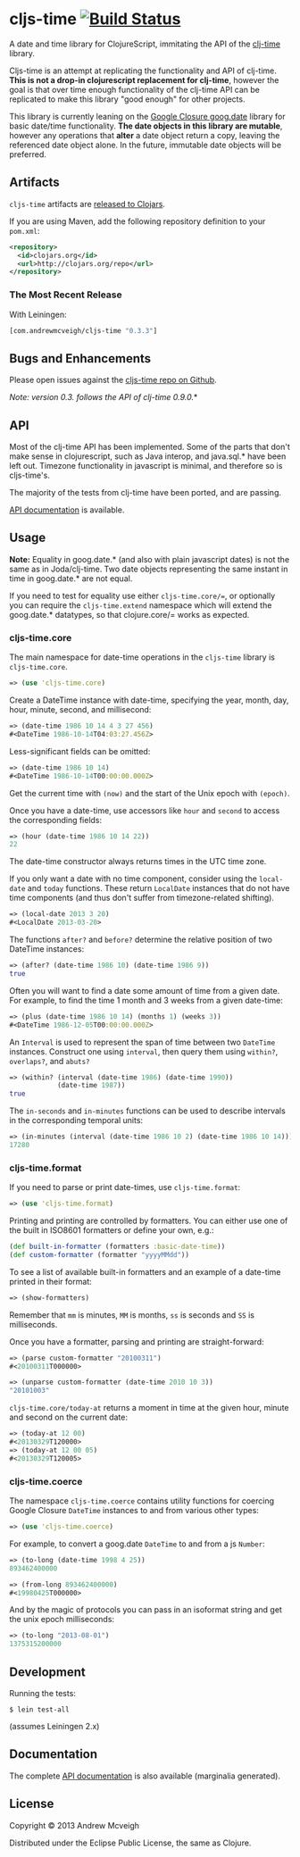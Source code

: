 # cljs-time [![Build Status](https://travis-ci.org/andrewmcveigh/cljs-time.png?branch=master)](https://travis-ci.org/andrewmcveigh/cljs-time)

A date and time library for ClojureScript, immitating the API of the
[clj-time](https://github.com/clj-time/clj-time) library.

Cljs-time is an attempt at replicating the functionality and API of
clj-time.  **This is not a drop-in clojurescript replacement for
clj-time**, however the goal is that over time enough functionality of
the clj-time API can be replicated to make this library "good enough"
for other projects.

This library is currently leaning on the
[Google Closure goog.date](http://docs.closure-library.googlecode.com/git/namespace_goog_date.html)
library for basic date/time functionality. **The date objects in this
library are mutable**, however any operations that **alter** a date
object return a copy, leaving the referenced date object alone. In the
future, immutable date objects will be preferred.

## Artifacts

`cljs-time` artifacts are [released to Clojars](https://clojars.org/com.andrewmcveigh/cljs-time).

If you are using Maven, add the following repository definition to your `pom.xml`:

``` xml
<repository>
  <id>clojars.org</id>
  <url>http://clojars.org/repo</url>
</repository>
```

### The Most Recent Release

With Leiningen:

``` clj
[com.andrewmcveigh/cljs-time "0.3.3"]
```

## Bugs and Enhancements

Please open issues against the
[cljs-time repo on Github](https://github.com/andrewmcveigh/cljs-time/issues).

**Note: version 0.3.* follows the API of clj-time 0.9.0.**

## API

Most of the clj-time API has been implemented. Some of the parts that
don't make sense in clojurescript, such as Java interop, and
java.sql.* have been left out. Timezone functionality in javascript is
minimal, and therefore so is cljs-time's.

The majority of the tests from clj-time have been ported, and are
passing.

[API documentation](http://andrewmcveigh.github.io/cljs-time/uberdoc.html) is
available.

## Usage

**Note:** Equality in goog.date.* (and also with plain javascript
dates) is not the same as in Joda/clj-time. Two date objects
representing the same instant in time in goog.date.* are not equal.

If you need to test for equality use either `cljs-time.core/=`, or
optionally you can require the `cljs-time.extend` namespace which will
extend the goog.date.* datatypes, so that clojure.core/= works as
expected.

### cljs-time.core

The main namespace for date-time operations in the `cljs-time` library
is `cljs-time.core`.

``` clj
=> (use 'cljs-time.core)
```

Create a DateTime instance with date-time, specifying the year, month,
day, hour, minute, second, and millisecond:

``` clj
=> (date-time 1986 10 14 4 3 27 456)
#<DateTime 1986-10-14T04:03:27.456Z>
```

Less-significant fields can be omitted:

``` clj
=> (date-time 1986 10 14)
#<DateTime 1986-10-14T00:00:00.000Z>
```

Get the current time with `(now)` and the start of the Unix epoch with `(epoch)`.

Once you have a date-time, use accessors like `hour` and `second` to access the corresponding fields:

``` clj
=> (hour (date-time 1986 10 14 22))
22
```

The date-time constructor always returns times in the UTC time zone.

If you only want a date with no time component, consider using the `local-date` and `today` functions.
These return `LocalDate` instances that do not have time components (and thus don't suffer from timezone-related shifting).

``` clj
=> (local-date 2013 3 20)
#<LocalDate 2013-03-20>
```

The functions `after?` and `before?` determine the relative position of two
DateTime instances:

``` clj
=> (after? (date-time 1986 10) (date-time 1986 9))
true
```

Often you will want to find a date some amount of time from a given date. For
example, to find the time 1 month and 3 weeks from a given date-time:

``` clj
=> (plus (date-time 1986 10 14) (months 1) (weeks 3))
#<DateTime 1986-12-05T00:00:00.000Z>
```

An `Interval` is used to represent the span of time between two `DateTime`
instances. Construct one using `interval`, then query them using `within?`,
`overlaps?`, and `abuts?`

``` clj
=> (within? (interval (date-time 1986) (date-time 1990))
            (date-time 1987))
true
```

The `in-seconds` and `in-minutes` functions can be used to describe intervals in the corresponding temporal units:

``` clj
=> (in-minutes (interval (date-time 1986 10 2) (date-time 1986 10 14)))
17280
```

### cljs-time.format

If you need to parse or print date-times, use `cljs-time.format`:

``` clj
=> (use 'cljs-time.format)
```

Printing and printing are controlled by formatters. You can either use one of the built in ISO8601 formatters or define your own, e.g.:

``` clj
(def built-in-formatter (formatters :basic-date-time))
(def custom-formatter (formatter "yyyyMMdd"))
```

To see a list of available built-in formatters and an example of a date-time printed in their format:

``` clj
=> (show-formatters)
```

Remember that `mm` is minutes, `MM` is months, `ss` is seconds and `SS` is milliseconds.

Once you have a formatter, parsing and printing are straight-forward:

``` clj
=> (parse custom-formatter "20100311")
#<20100311T000000>

=> (unparse custom-formatter (date-time 2010 10 3))
"20101003"
```

`cljs-time.core/today-at` returns a moment in time at the given hour, minute and second
on the current date:

``` clojure
=> (today-at 12 00)
#<20130329T120000>
=> (today-at 12 00 05)
#<20130329T120005>
```


### cljs-time.coerce

The namespace `cljs-time.coerce` contains utility functions for coercing Google Closure `DateTime` instances to and from various other types:

``` clj
=> (use 'cljs-time.coerce)
```

For example, to convert a goog.date `DateTime` to and from a js `Number`:

``` clj
=> (to-long (date-time 1998 4 25))
893462400000

=> (from-long 893462400000)
#<19980425T000000>
```

And by the magic of protocols you can pass in an isoformat string and get the unix epoch milliseconds:

``` clj
=> (to-long "2013-08-01")
1375315200000
```

<!--### cljs-time.local-->

<!--**Note: this namespace has not been implemented yet!**-->

<!--The namespace `cljs-time.local` contains functions for working with local time without having to shift to/from utc,-->
<!--the preferred time zone of cljs-time.core.-->

<!--Get the current local time with-->

<!--``` clj-->
<!--=> (local-now)-->
<!--```-->

<!--Get a local date-time instance retaining the time fields with-->

<!--``` clj-->
<!--=> (to-local-date-time obj)-->
<!--```-->

<!--The following all return 1986-10-14 04:03:27.246 with the local time zone.-->

<!--``` clj-->
<!--(to-local-date-time (cljs-time.core/date-time 1986 10 14 4 3 27 246))-->
<!--(to-local-date-time "1986-10-14T04:03:27.246")-->
<!--(to-local-date-time "1986-10-14T04:03:27.246Z")-->
<!--```-->

<!--The dynamic var \*local-formatters\* contains a map of local formatters for parsing and printing. It is initialized-->
<!--with all the formatters in cljs-time.format localized.-->

<!--to-local-date-time for strings uses \*local-formatters\* to parse.-->

<!--Format an obj using a formatter in \*local-formatters\* corresponding to the format-key passed in with-->

<!--``` clj-->
<!--=> (format-local-time (local-now) :basic-date-time)-->
<!--```-->


<!--### cljs-time.periodic-->

<!--**Note: this namespace has not been implemented yet!**-->

<!--`cljs-time.periodic/periodic-seq` returns an infinite sequence of instants-->
<!--separated by a time period starting with the given point in time:-->

<!--``` clojure-->
<!--(use 'cljs-time.periodic)-->
<!--(use 'clj.time.core)-->

<!--;; returns 10 instants starting with current time separated-->
<!--;; by 12 hours-->
<!--(take 10 (periodic-seq (now) (hours 12)))-->
<!--```-->


## Development

Running the tests:

    $ lein test-all

(assumes Leiningen 2.x)

## Documentation

The complete [API documentation](http://andrewmcveigh.github.io/cljs-time/uberdoc.html)
is also available (marginalia generated).

## License

Copyright © 2013 Andrew Mcveigh

Distributed under the Eclipse Public License, the same as Clojure.
